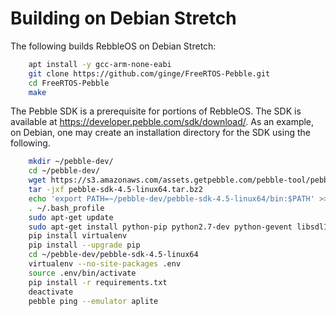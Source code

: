 # Building on Debian Stretch

The following builds RebbleOS on Debian Stretch:

```sh
    apt install -y gcc-arm-none-eabi
    git clone https://github.com/ginge/FreeRTOS-Pebble.git
    cd FreeRTOS-Pebble
    make
```

The Pebble SDK is a prerequisite for portions of RebbleOS. The
SDK is available at <https://developer.pebble.com/sdk/download/>.
As an example, on Debian, one may create an installation
directory for the SDK using the following.

```sh
    mkdir ~/pebble-dev/
    cd ~/pebble-dev/
    wget https://s3.amazonaws.com/assets.getpebble.com/pebble-tool/pebble-sdk-4.5-linux64.tar.bz2
    tar -jxf pebble-sdk-4.5-linux64.tar.bz2
    echo 'export PATH=~/pebble-dev/pebble-sdk-4.5-linux64/bin:$PATH' >> ~/.bash_profile
    . ~/.bash_profile
    sudo apt-get update
    sudo apt-get install python-pip python2.7-dev python-gevent libsdl1.2debian libfdt1 libpixman-1-0 git gcc-arm-none-eabi npm
    pip install virtualenv
    pip install --upgrade pip
    cd ~/pebble-dev/pebble-sdk-4.5-linux64
    virtualenv --no-site-packages .env
    source .env/bin/activate
    pip install -r requirements.txt
    deactivate
    pebble ping --emulator aplite
```
